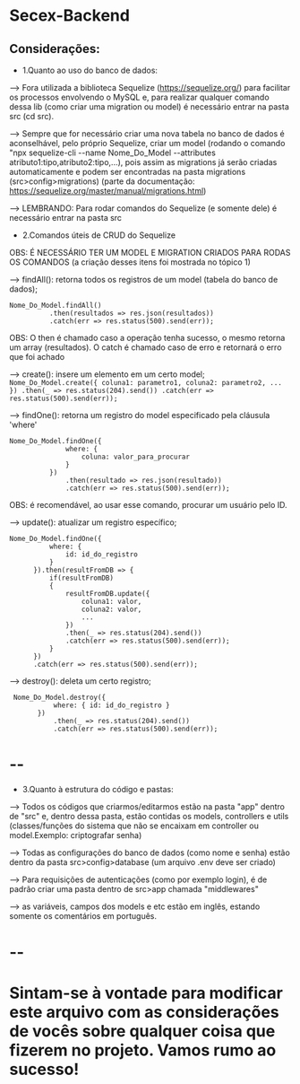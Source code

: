 # Secex-Backend

## Considerações:

- 1.Quanto ao uso do banco de dados: 

--> Fora utilizada a biblioteca Sequelize (https://sequelize.org/) para facilitar os processos envolvendo o MySQL e, para realizar qualquer comando dessa lib (como criar uma migration ou model) é necessário entrar na pasta src (cd src).

--> Sempre que for necessário criar uma nova tabela no banco de dados é aconselhável, pelo próprio Sequelize, criar um model (rodando o comando "npx sequelize-cli --name Nome_Do_Model --attributes atributo1:tipo,atributo2:tipo,...), pois assim as migrations já serão criadas automaticamente e podem ser encontradas na pasta migrations (src>config>migrations) (parte da documentação: https://sequelize.org/master/manual/migrations.html)

--> LEMBRANDO: Para rodar comandos do Sequelize (e somente dele) é necessário entrar na pasta src 

- 2.Comandos úteis de CRUD do Sequelize

OBS: É NECESSÁRIO TER UM MODEL E MIGRATION CRIADOS PARA RODAS OS COMANDOS (a criação desses itens foi mostrada no tópico 1)

--> findAll(): retorna todos os registros de um model (tabela do banco de dados); 
  ```
  Nome_Do_Model.findAll()
            .then(resultados => res.json(resultados)) 
            .catch(err => res.status(500).send(err));
   ```
   OBS: O then é chamado caso a operação tenha sucesso, o mesmo retorna um array (resultados). O catch é chamado caso de erro e retornará o erro que foi achado
   
--> create(): insere um elemento em um certo model;
  ``Nome_Do_Model.create({ coluna1: parametro1, coluna2: parametro2, ... })
            .then(_ => res.status(204).send())
            .catch(err => res.status(500).send(err));``

--> findOne(): retorna um registro do model especificado pela cláusula 'where'
  ```
  Nome_Do_Model.findOne({
                where: {
                    coluna: valor_para_procurar
                }
            })
                .then(resultado => res.json(resultado))
                .catch(err => res.status(500).send(err));
  ```
  
  OBS: é recomendável, ao usar esse comando, procurar um usuário pelo ID.
 
 -->  update(): atualizar um registro específico;
 
  ```
  Nome_Do_Model.findOne({
            where: {
                id: id_do_registro
            }
        }).then(resultFromDB => {
            if(resultFromDB)
            {
                resultFromDB.update({
                    coluna1: valor,
                    coluna2: valor,
                    ...
                })
                .then(_ => res.status(204).send())
                .catch(err => res.status(500).send(err));
            }
        })
        .catch(err => res.status(500).send(err));  
   ```
 --> destroy(): deleta um certo registro;
 
 ```
  Nome_Do_Model.destroy({
            where: { id: id_do_registro }
        })
            .then(_ => res.status(204).send())
            .catch(err => res.status(500).send(err));
  ```
 
# --

- 3.Quanto à estrutura do código e pastas:

--> Todos os códigos que criarmos/editarmos estão na pasta "app" dentro de "src" e, dentro dessa pasta, estão contidas os models, controllers e utils (classes/funções do sistema que não se encaixam em controller ou model.Exemplo: criptografar senha)

--> Todas as configurações do banco de dados (como nome e senha) estão dentro da pasta src>config>database (um arquivo .env deve ser criado)

--> Para requisições de autenticações (como por exemplo login), é de padrão criar uma pasta dentro de src>app chamada "middlewares"

--> as variáveis, campos dos models e etc estão em inglês, estando somente os comentários em português.

# --

# Sintam-se à vontade para modificar este arquivo com as considerações de vocês sobre qualquer coisa que fizerem no projeto. Vamos rumo ao sucesso!
